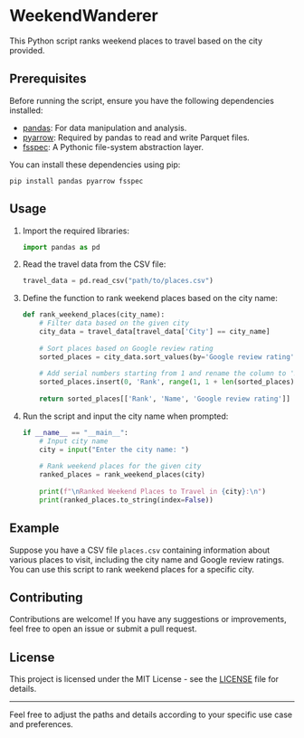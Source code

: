# WeekendWanderer

This Python script ranks weekend places to travel based on the city provided.

## Prerequisites

Before running the script, ensure you have the following dependencies installed:
- [pandas](https://pypi.org/project/pandas/): For data manipulation and analysis.
- [pyarrow](https://pypi.org/project/pyarrow/): Required by pandas to read and write Parquet files.
- [fsspec](https://pypi.org/project/fsspec/): A Pythonic file-system abstraction layer.

You can install these dependencies using pip:

```
pip install pandas pyarrow fsspec
```

## Usage

1. Import the required libraries:
   ```python
   import pandas as pd
   ```

2. Read the travel data from the CSV file:
   ```python
   travel_data = pd.read_csv("path/to/places.csv")
   ```

3. Define the function to rank weekend places based on the city name:
   ```python
   def rank_weekend_places(city_name):
       # Filter data based on the given city
       city_data = travel_data[travel_data['City'] == city_name]
       
       # Sort places based on Google review rating
       sorted_places = city_data.sort_values(by='Google review rating', ascending=False).reset_index(drop=True)
       
       # Add serial numbers starting from 1 and rename the column to 'Rank'
       sorted_places.insert(0, 'Rank', range(1, 1 + len(sorted_places)))
       
       return sorted_places[['Rank', 'Name', 'Google review rating']]
   ```

4. Run the script and input the city name when prompted:
   ```python
   if __name__ == "__main__":
       # Input city name
       city = input("Enter the city name: ")
       
       # Rank weekend places for the given city
       ranked_places = rank_weekend_places(city)
       
       print(f"\nRanked Weekend Places to Travel in {city}:\n")
       print(ranked_places.to_string(index=False))
   ```

## Example

Suppose you have a CSV file `places.csv` containing information about various places to visit, including the city name and Google review ratings. You can use this script to rank weekend places for a specific city.

## Contributing

Contributions are welcome! If you have any suggestions or improvements, feel free to open an issue or submit a pull request.

## License

This project is licensed under the MIT License - see the [LICENSE](LICENSE) file for details.

---

Feel free to adjust the paths and details according to your specific use case and preferences.
